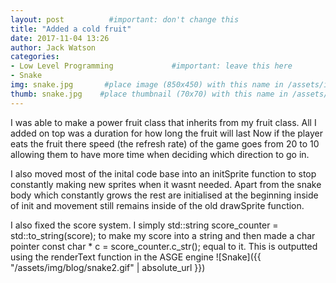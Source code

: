 ```yaml
---
layout: post          #important: don't change this
title: "Added a cold fruit"
date: 2017-11-04 13:26
author: Jack Watson
categories:
- Low Level Programming             #important: leave this here
- Snake
img: snake.jpg       #place image (850x450) with this name in /assets/img/blog/
thumb: snake.jpg    #place thumbnail (70x70) with this name in /assets/img/blog/thumbs/
---
```


<!--more-->
I was able to make a power fruit class that inherits from my fruit class. All I added on top was a duration for how long the fruit will last
Now if the player eats the fruit there speed (the refresh rate) of the game goes from 20 to 10 allowing them to have more time when deciding
which direction to go in.

I also moved most of the inital code base into an initSprite function to stop constantly making new sprites when it wasnt needed. Apart
from the snake body which constantly grows the rest are initialised at the beginning inside of init and movement still remains inside of
the old drawSprite function.

I also fixed the score system. I simply std::string score_counter = std::to_string(score); to make my score into a string and then made 
a char pointer const char * c = score_counter.c_str(); equal to it. This is outputted using the renderText function in the ASGE engine
![Snake]({{ "/assets/img/blog/snake2.gif" | absolute_url }})
